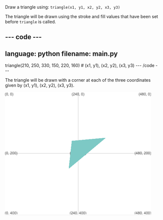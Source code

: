 Draw a triangle using: `triangle(x1, y1, x2, y2, x3, y3)`

The triangle will be drawn using the stroke and fill values that have been set before `triangle` is called.

--- code ---
---
language: python
filename: main.py
---
  triangle(210, 250, 330, 150, 220, 160) # (x1, y1), (x2, y2), (x3, y3) --- /code ---

The triangle will be drawn with a corner at each of the three coordinates given by (x1, y1), (x2, y2), (x3, y3).

![The output area showing a triangle with corners at the coordinates from the code.](images/example.png)
